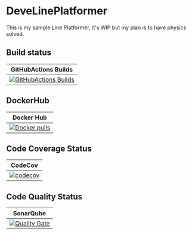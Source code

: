 # DeveLinePlatformer

This is my sample Line Platformer, it's WIP but my plan is to have physics solved.

## Build status

| GitHubActions Builds |
|:--------------------:|
| [![GitHubActions Builds](https://github.com/devedse/DeveLinePlatformer/workflows/GitHubActionsBuilds/badge.svg)](https://github.com/devedse/DeveLinePlatformer/actions/workflows/githubactionsbuilds.yml) |

## DockerHub

| Docker Hub |
|:----------:|
| [![Docker pulls](https://img.shields.io/docker/v/devedse/develineplatformermonogameblazor)](https://hub.docker.com/r/devedse/develineplatformermonogameblazor/) |

## Code Coverage Status

| CodeCov |
|:-------:|
| [![codecov](https://codecov.io/gh/devedse/DeveLinePlatformer/branch/master/graph/badge.svg)](https://codecov.io/gh/devedse/DeveLinePlatformer) |

## Code Quality Status

| SonarQube |
|:---------:|
| [![Quality Gate](https://sonarcloud.io/api/project_badges/measure?project=DeveLinePlatformer&metric=alert_status)](https://sonarcloud.io/dashboard?id=DeveLinePlatformer) |